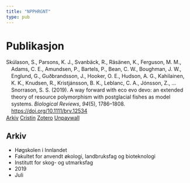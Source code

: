 ```yaml
---
title: "NPPHRGNT"
type: pub
---
```

<h1>Publikasjon</h1>
<article id="csl-bib-container-NPPHRGNT" class="csl-bib-container">
  <div class="csl-bib-body" style="line-height: 1.35; padding-left: 1em; text-indent:-1em;">
  <div class="csl-entry">Sk&#xFA;lason, S., Parsons, K. J., Svanb&#xE4;ck, R., R&#xE4;s&#xE4;nen, K., Ferguson, M. M., Adams, C. E., Amundsen, P., Bartels, P., Bean, C. W., Boughman, J. W., Englund, G., Gu&#xF0;brandsson, J., Hooker, O. E., Hudson, A. G., Kahilainen, K. K., Knudsen, R., Kristj&#xE1;nsson, B. K., Leblanc, C. A., J&#xF3;nsson, Z., &#x2026; Snorrason, S. S. (2019). A way forward with eco evo devo: an extended theory of resource polymorphism with postglacial fishes as model systems. <i>Biological Reviews</i>, <i>94</i>(5), 1786&#x2013;1808. <a href="https://doi.org/10.1111/brv.12534">https://doi.org/10.1111/brv.12534</a></div>
</div>
  <div class="csl-bib-buttons">
    <a href="#taxonomy-article-NPPHRGNT" class="csl-bib-button">Arkiv</a>
    <a href alt="Cristin URL" class="csl-bib-button">Cristin</a>
    <a href alt="Zotero URL" class="csl-bib-button">Zotero</a>
    <a href="https://onlinelibrary.wiley.com/doi/pdfdirect/10.1111/brv.12534" class="csl-bib-button">Unpaywall</a>
  </div>
  <div id="csl-bib-meta-container-NPPHRGNT"></div>
</article>
<div id="csl-bib-meta-NPPHRGNT" class="csl-bib-meta">
  <article id="taxonomy-article-NPPHRGNT" class="taxonomy-article">
    <h1>Arkiv</h1>
    <ul>
      <li>Høgskolen i Innlandet</li>
      <li>Fakultet for anvendt økologi, landbruksfag og bioteknologi</li>
      <li>Institutt for skog- og utmarksfag</li>
      <li>2019</li>
      <li>Juli</li>
    </ul>
  </article>
</div>
